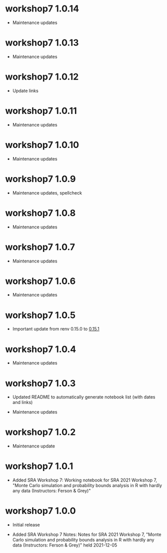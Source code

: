 # workshop7 1.0.14

* Maintenance updates

# workshop7 1.0.13

* Maintenance updates

# workshop7 1.0.12

* Update links

# workshop7 1.0.11

* Maintenance updates

# workshop7 1.0.10

* Maintenance updates

# workshop7 1.0.9

* Maintenance updates, spellcheck

# workshop7 1.0.8

* Maintenance updates

# workshop7 1.0.7

* Maintenance updates

# workshop7 1.0.6

* Maintenance updates

# workshop7 1.0.5

* Important update from renv 0.15.0 to [0.15.1](https://rstudio.github.io/renv/news/index.html#renv-0151)

# workshop7 1.0.4

* Maintenance updates

# workshop7 1.0.3

* Updated README to automatically generate notebook list (with dates and links)

* Maintenance updates

# workshop7 1.0.2

* Maintenance update

# workshop7 1.0.1

* Added SRA Workshop 7: Working notebook for SRA 2021 Workshop 7, "Monte Carlo simulation and probability bounds analysis in R with hardly any data (Instructors: Ferson & Grey)"

# workshop7 1.0.0

* Initial release

* Added SRA Workshop 7 Notes: Notes for SRA 2021 Workshop 7, "Monte Carlo simulation and probability bounds analysis in R with hardly any data (Instructors: Ferson & Grey)" held 2021-12-05
